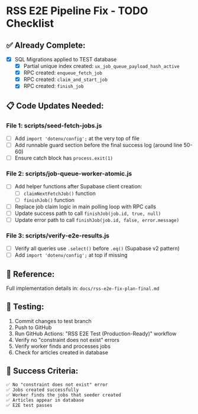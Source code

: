 # RSS E2E Pipeline Fix - TODO Checklist

## ✅ Already Complete:
- [x] SQL Migrations applied to TEST database
  - [x] Partial unique index created: `ux_job_queue_payload_hash_active`
  - [x] RPC created: `enqueue_fetch_job`
  - [x] RPC created: `claim_and_start_job`  
  - [x] RPC created: `finish_job`

## 📋 Code Updates Needed:

### File 1: scripts/seed-fetch-jobs.js
- [ ] Add `import 'dotenv/config';` at the very top of file
- [ ] Add runnable guard section before the final success log (around line 50-60)
- [ ] Ensure catch block has `process.exit(1)`

### File 2: scripts/job-queue-worker-atomic.js  
- [ ] Add helper functions after Supabase client creation:
  - [ ] `claimNextFetchJob()` function
  - [ ] `finishJob()` function
- [ ] Replace job claim logic in main polling loop with RPC calls
- [ ] Update success path to call `finishJob(job.id, true, null)`
- [ ] Update error path to call `finishJob(job.id, false, error.message)`

### File 3: scripts/verify-e2e-results.js
- [ ] Verify all queries use `.select()` before `.eq()` (Supabase v2 pattern)
- [ ] Add `import 'dotenv/config';` at top if missing

## 📝 Reference:
Full implementation details in: `docs/rss-e2e-fix-plan-final.md`

## 🧪 Testing:
1. Commit changes to test branch
2. Push to GitHub
3. Run GitHub Actions: "RSS E2E Test (Production-Ready)" workflow
4. Verify no "constraint does not exist" errors
5. Verify worker finds and processes jobs
6. Check for articles created in database

## 🎯 Success Criteria:
```
✅ No "constraint does not exist" error
✅ Jobs created successfully  
✅ Worker finds the jobs that seeder created
✅ Articles appear in database
✅ E2E test passes
```
